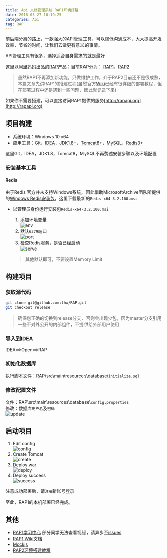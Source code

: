 ```yaml
---
title: Api 文档管理系统 RAP1环境搭建
date: 2018-03-27 10:19:25
categories: Api
tag: RAP
---
```


前后端分离的路上，一款强大的API管理工具，可以降低沟通成本，大大提高开发效率，节省的时间，让我们去做更有意义的事情。

API管理工具有很多，选择适合自身需求的就是最好

这里以[阿里妈妈](https://thx.github.io)出品的[RAP](https://thx.github.io/RAP)产品；目前RAP分为： ~~[RAP1](https://github.com/thx/RAP)~~，[RAP2](https://github.com/thx/rap2-delos)

<!-- more -->

>虽然RAP1不再添加新功能，只做维护工作，介于RAP2目前还不是很成熟，本篇文章先讲RAP1的搭建过程(虽然官方[Wiki](https://github.com/thx/RAP/wiki)已经有很详细的部署教程，但在部署过程中还是遇到一些问题，因此就记录下来)

如果你不需要搭建，可以直接访问RAP1提供的服务[http://rapapi.org](http://rapapi.org)

## 项目构建

* 系统环境：Windows 10 x64
* 应用工具：[Git](https://git-scm.com/downloads)，[IDEA](https://www.jetbrains.com/idea/download)，[JDK1.8+](https://www.java.com/zh_CN/download/manual.jsp)，[Tomcat8+](https://tomcat.apache.org/download-80.cgi)，[MySQL](https://www.mysql.com/cn/downloads)，[Redis3+](https://redis.io/download)

这里Git，IDEA，JDK1.8，Tomcat8，MySQL不再赘述安装步骤以及环境配置

### 安装基本工具
#### Redis
由于Redis 官方并未支持Windows系统，因此借助MicrosoftArchive团队所提供的[Windows Redis安装包](https://github.com/MicrosoftArchive/redis/releases)，这里下载最新的`Redis-x64-3.2.100.msi`

* 以管理员身份运行安装包`Redis-x64-3.2.100.msi`
    1. 添加环境变量  
    ![env](https://res.cloudinary.com/incoder/image/upload/v1525517089/blog/gitpages-redis-env-var.png)
    2. 默认`6379`端口  
    ![port](https://res.cloudinary.com/incoder/image/upload/v1525517270/blog/gitpages-redis-port.png)
    3. 检查Redis服务，是否已经启动  
    ![serve](https://res.cloudinary.com/incoder/image/upload/v1525517284/blog/gitpages-redis-serve.png)

    >其他默认即可，不要设置Memory Limit

## 构建项目
### 获取源代码
```sh
git clone git@github.com:thx/RAP.git
git checkout release
```

>确保您正确的切换到release分支，否则会出现少包，因为master分支引用一些不对外公开的内部组件，不提供给外部用户使用
### 导入到IDEA
IDEA==>Open==>RAP

### 初始化数据库
执行脚本文件：RAP\src\main\resources\database\\`initialize.sql`

### 修改配置文件
文件：RAP\src\main\resources\database\\`config.properties`  
修改：数据库`用户名`及`密码`  
![update](https://res.cloudinary.com/incoder/image/upload/v1525517302/blog/gitpages-rap1-update-database-config.png)
## 启动项目
1. Edit config  
![config](https://res.cloudinary.com/incoder/image/upload/v1525517326/blog/gitpages-rap1-tomcat-config.png)
2. Create Tomcat  
![create](https://res.cloudinary.com/incoder/image/upload/v1525517350/blog/gitpages-rap1-tomcat-create.png)
3. Deploy war  
![deploy](https://res.cloudinary.com/incoder/image/upload/v1525517364/blog/gitpages-rap1-tomcat-deploy.png)
4. Deploy success  
![success](https://res.cloudinary.com/incoder/image/upload/v1525517384/blog/gitpages-rap1-deploy-success.png)

注意成功部署后，请`注册`新账号登录

至此，RAP1的本机部署已经完成。

## 其他
* [RAP1学习中心](http://thx.github.io/RAP/study.html)
    部分同学无法查看视频，请异步至[issues](https://github.com/thx/RAP/issues/935)
* [RAP1 Wiki](https://github.com/thx/RAP/wiki)文档
* [Mockjs](http://mockjs.com)
* [RAP2环境搭建教程](https://www.incoder.org/2018/03/27/rap2)